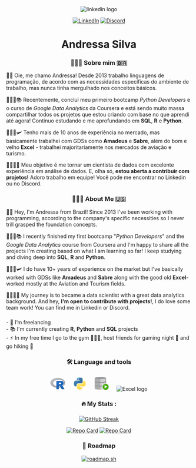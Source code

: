<div align="center">
  <img src="https://media2.giphy.com/media/v1.Y2lkPTc5MGI3NjExbGo5dXFkNW1udzJvenFhZnE3aHhiem9pbWU4NWFleWZhbWpnNGRuNSZlcD12MV9pbnRlcm5hbF9naWZfYnlfaWQmY3Q9cw/VPnfM9bmR0ZaQo3qtK/giphy.gif" style="width:30%" alt="linkedin logo"  />
</div>

<div align="center">

  [![LinkedIn](https://img.shields.io/badge/LinkedIn-0077B5?style=for-the-badge&logo=linkedin&logoColor=white)](https://www.linkedin.com/in/andressa-silva-44669513b/)  [![Discord](https://img.shields.io/badge/Discord-7289DA?style=for-the-badge&logo=discord&logoColor=white)](https://discord.gg/MhyRQK3S)

</div>

<h1 align="center"> Andressa Silva</h1>

<h3 align="center">👩🏽‍💻  Sobre mim 🇧🇷</h3>

👋🏼 Oie, me chamo Andressa!
Desde 2013 trabalho linguagens de programação, de acordo com as necessidades específicas do ambiente de trabalho, mas nunca tinha mergulhado nos conceitos básicos. 

👩🏽‍🏫📚 Recentemente, concluí meu primeiro bootcamp *Python Developers* e o curso de *Google Data Analytics* da Coursera e está sendo muito massa compartilhar todos os projetos que estou criando com base no que aprendi até agora! Continuo estudando e me aprofundando em **SQL**, **R** e **Python**. 

👩🏽‍✈️🛩️  Tenho mais de 10 anos de experiência no mercado, mas basicamente trabalhei com GDSs como **Amadeus** e **Sabre**, além do bom e velho **Excel** - trabalhei majoritariamente nos mercados de aviação e turismo. 

👩🏽‍🔬🌟 Meu objetivo é me tornar um cientista de dados com excelente experiência em análise de dados. E, olha só, **estou aberta a contribuir com projetos!** Adoro trabalho em equipe! Você pode me encontrar no Linkedin ou no Discord.

###

<h3 align="center">👩🏽‍💻 About Me 🇺🇸</h3>

👋🏼 Hey, I'm Andressa from Brazil!
Since 2013 I've been working with programming, according to the company's specific necessities so I never trill grasped the foundation concepts. 

👩🏽‍🏫📚 I recently finished my first bootcamp "*Python Developers*" and the *Google Data Analytics* course from Coursera and I'm happy to share all the projects I'm creating based on what I am learning so far! I keep studying and diving deep into **SQL**, **R** and **Python**.

👩🏽‍✈️🛩️  I do have 10+ years of experience on the market but I've basically worked with GDSs like **Amadeus** and **Sabre** along with the good old **Excel**- worked mostly at the Aviation and Tourism fields.

👩🏽‍🔬🌟  My journey is to became a data scientist with a great data analytics background. And hey, **I'm open to contribute with projects!**, I do love some team work! You can find me in Linkedin or Discord.

###

<p align="left">- 🔭 I’m freelancing<br>- 📚 I'm currently creating <b>R</b>, <b>Python</b> and <b>SQL</b>  projects<br>- ⚡ In my free time I go to the gym 🏋🏽‍♀️, host friends for gaming night 👾 and go hiking 🥾</p>

###

<h3 align="center">🛠 Language and tools</h3>

###

<div align="center">
  <img src="https://raw.githubusercontent.com/devicons/devicon/ca28c779441053191ff11710fe24a9e6c23690d6/icons/r/r-original.svg" height="40" alt="R logo"  />
  <img width="12" />
  <img src="https://raw.githubusercontent.com/devicons/devicon/ca28c779441053191ff11710fe24a9e6c23690d6/icons/python/python-original.svg" height="40" alt="Python logo"  />
  <img width="12" />
  <img src="https://raw.githubusercontent.com/devicons/devicon/ca28c779441053191ff11710fe24a9e6c23690d6/icons/sqldeveloper/sqldeveloper-original.svg" height="40" alt="SQL logo"  />
  <img width="12" />
  <img src="https://img.icons8.com/?size=100&id=UECmBSgBOvPT&format=png&color=000000" height="40" alt="Excel logo"  />
</div>


<h3 align="center">🔥   My Stats :</h3>

###

<div align="center">

[![GitHub Streak](https://streak-stats.demolab.com?user=notdessa&theme=onedark)](https://git.io/streak-stats)

[![Repo Card](https://github-readme-stats.vercel.app/api/pin/?username=notdessa&repo=dio-lab-open-source&theme=onedark)](https://github.com/notdessa/dio-lab-open-source)
[![Repo Card](https://github-readme-stats.vercel.app/api/pin/?username=notdessa&repo=bellabeat_casestudy_andressa&theme=onedark)](https://github.com/notdessa/bellabeat_casestudy_andressa)

</div>

<h3 align="center"> 🚌 Roadmap</h2>
<div align="center">

[![roadmap.sh](https://roadmap.sh/card/wide/6802c4f76057cdb1a280ed4e?variant=dark&roadmaps=data-analyst)](https://roadmap.sh)
</div>

###

